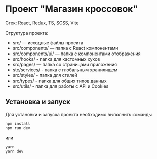 # Проект "Магазин кроссовок"

Стек: React, Redux, TS, SCSS, Vite

Структура проекта:

- src/ — исходные файлы проекта
- src/components/ — папка с React компонентами
- src/components/ui/ — папка с компонентами отображения
- src/hooks/ - папка для кастомных хуков
- src/pages/ — папка со страницами приложения
- stc/services/ - папка с глобальным хранилищем
- src/styles/ - папка для стилей
- src/types/ - папка для общих типов данных
- src/utils/ - папка для работы с API и Cookies

## Установка и запуск

Для установки и запуска проекта необходимо выполнить команды

```
npm install
npm run dev
```
или
```
yarn
yarn dev
```
